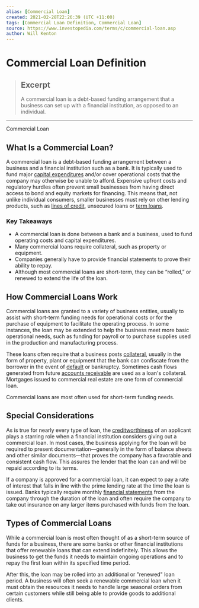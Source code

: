```yaml
---
alias: [Commercial Loan]
created: 2021-02-28T22:26:39 (UTC +11:00)
tags: [Commercial Loan Definition, Commercial Loan]
source: https://www.investopedia.com/terms/c/commercial-loan.asp
author: Will Kenton
---
```


# Commercial Loan Definition

> ## Excerpt
> A commercial loan is a debt-based funding arrangement that a business can set up with a financial institution, as opposed to an individual.

---

Commercial Loan
## What Is a Commercial Loan?

A commercial loan is a debt-based funding arrangement between a business and a financial institution such as a bank. It is typically used to fund major [capital expenditures](https://www.investopedia.com/terms/c/capitalexpenditure.asp) and/or cover operational costs that the company may otherwise be unable to afford. Expensive upfront costs and regulatory hurdles often prevent small businesses from having direct access to bond and equity markets for financing. This means that, not unlike individual consumers, smaller businesses must rely on other lending products, such as [lines of credit](https://www.investopedia.com/terms/l/lineofcredit.asp), unsecured loans or [term loans](https://www.investopedia.com/terms/t/termloan.asp).

### Key Takeaways

-   A commercial loan is done between a bank and a business, used to fund operating costs and capital expenditures. 
-   Many commercial loans require collateral, such as property or equipment. 
-   Companies generally have to provide financial statements to prove their ability to repay. 
-   Although most commercial loans are short-term, they can be “rolled,” or renewed to extend the life of the loan.

## How Commercial Loans Work

Commercial loans are granted to a variety of business entities, usually to assist with short-term funding needs for operational costs or for the purchase of equipment to facilitate the operating process. In some instances, the loan may be extended to help the business meet more basic operational needs, such as funding for payroll or to purchase supplies used in the production and manufacturing process.

These loans often require that a business posts [collateral](https://www.investopedia.com/terms/c/collateral.asp), usually in the form of property, plant or equipment that the bank can confiscate from the borrower in the event of [default](https://www.investopedia.com/terms/d/default2.asp) or bankruptcy. Sometimes cash flows generated from future [accounts receivable](https://www.investopedia.com/terms/a/accountsreceivable.asp) are used as a loan's collateral. Mortgages issued to commercial real estate are one form of commercial loan.

Commercial loans are most often used for short-term funding needs.

## Special Considerations 

As is true for nearly every type of loan, the [creditworthiness](https://www.investopedia.com/terms/c/credit-worthiness.asp) of an applicant plays a starring role when a financial institution considers giving out a commercial loan. In most cases, the business applying for the loan will be required to present documentation—generally in the form of balance sheets and other similar documents—that proves the company has a favorable and consistent cash flow. This assures the lender that the loan can and will be repaid according to its terms.

If a company is approved for a commercial loan, it can expect to pay a rate of interest that falls in line with the prime lending rate at the time the loan is issued. Banks typically require monthly [financial statements](https://www.investopedia.com/terms/f/financial-statements.asp) from the company through the duration of the loan and often require the company to take out insurance on any larger items purchased with funds from the loan.

## Types of Commercial Loans

While a commercial loan is most often thought of as a short-term source of funds for a business, there are some banks or other financial institutions that offer renewable loans that can extend indefinitely. This allows the business to get the funds it needs to maintain ongoing operations and to repay the first loan within its specified time period.

After this, the loan may be rolled into an additional or "renewed" loan period. A business will often seek a renewable commercial loan when it must obtain the resources it needs to handle large seasonal orders from certain customers while still being able to provide goods to additional clients.

